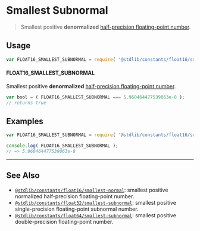<!--

@license Apache-2.0

Copyright (c) 2018 The Stdlib Authors.

Licensed under the Apache License, Version 2.0 (the "License");
you may not use this file except in compliance with the License.
You may obtain a copy of the License at

   http://www.apache.org/licenses/LICENSE-2.0

Unless required by applicable law or agreed to in writing, software
distributed under the License is distributed on an "AS IS" BASIS,
WITHOUT WARRANTIES OR CONDITIONS OF ANY KIND, either express or implied.
See the License for the specific language governing permissions and
limitations under the License.

-->

# Smallest Subnormal

> Smallest positive **denormalized** [half-precision floating-point number][half-precision-floating-point-format].

<section class="usage">

## Usage

<!-- eslint-disable id-length -->

```javascript
var FLOAT16_SMALLEST_SUBNORMAL = require( '@stdlib/constants/float16/smallest-subnormal' );
```

#### FLOAT16_SMALLEST_SUBNORMAL

Smallest positive **denormalized** [half-precision floating-point number][half-precision-floating-point-format].

<!-- eslint-disable id-length -->

```javascript
var bool = ( FLOAT16_SMALLEST_SUBNORMAL === 5.960464477539063e-8 );
// returns true
```

</section>

<!-- /.usage -->

<section class="examples">

## Examples

<!-- TODO: better example -->

<!-- eslint no-undef: "error" -->

<!-- eslint-disable id-length -->

```javascript
var FLOAT16_SMALLEST_SUBNORMAL = require( '@stdlib/constants/float16/smallest-subnormal' );

console.log( FLOAT16_SMALLEST_SUBNORMAL );
// => 5.960464477539063e-8
```

</section>

<!-- /.examples -->

<!-- Section for related `stdlib` packages. Do not manually edit this section, as it is automatically populated. -->

<section class="related">

* * *

## See Also

-   [`@stdlib/constants/float16/smallest-normal`][@stdlib/constants/float16/smallest-normal]: smallest positive normalized half-precision floating-point number.
-   [`@stdlib/constants/float32/smallest-subnormal`][@stdlib/constants/float32/smallest-subnormal]: smallest positive single-precision floating-point subnormal number.
-   [`@stdlib/constants/float64/smallest-subnormal`][@stdlib/constants/float64/smallest-subnormal]: smallest positive double-precision floating-point number.

</section>

<!-- /.related -->

<!-- Section for all links. Make sure to keep an empty line after the `section` element and another before the `/section` close. -->

<section class="links">

[half-precision-floating-point-format]: https://en.wikipedia.org/wiki/Half-precision_floating-point_format

<!-- <related-links> -->

[@stdlib/constants/float16/smallest-normal]: https://github.com/stdlib-js/stdlib/tree/develop/lib/node_modules/%40stdlib/constants/float16/smallest-normal

[@stdlib/constants/float32/smallest-subnormal]: https://github.com/stdlib-js/stdlib/tree/develop/lib/node_modules/%40stdlib/constants/float32/smallest-subnormal

[@stdlib/constants/float64/smallest-subnormal]: https://github.com/stdlib-js/stdlib/tree/develop/lib/node_modules/%40stdlib/constants/float64/smallest-subnormal

<!-- </related-links> -->

</section>

<!-- /.links -->
